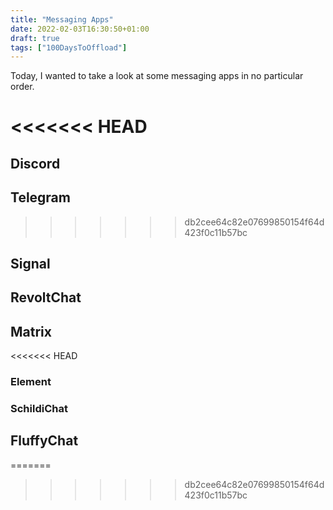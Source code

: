 ```yaml
---
title: "Messaging Apps"
date: 2022-02-03T16:30:50+01:00
draft: true
tags: ["100DaysToOffload"]
---
```


Today, I wanted to take a look at some messaging apps in no particular order.

<<<<<<< HEAD
=======
## Discord

## Telegram

>>>>>>> db2cee64c82e07699850154f64d423f0c11b57bc
## Signal

## RevoltChat

## Matrix
<<<<<<< HEAD
### Element

### SchildiChat

## FluffyChat
=======
>>>>>>> db2cee64c82e07699850154f64d423f0c11b57bc
